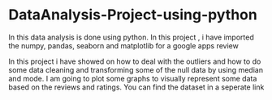 # DataAnalysis-Project-using-python

In this data analysis is done using python. In this project , i have imported the numpy, pandas, seaborn and matplotlib for a google apps review

In this project i have showed on how to deal with the outliers and how to do some data cleaning and transforming some of the null data by using median and mode.
I am going to plot some graphs to visually represent some data based on the reviews and ratings.
You can find the dataset in a seperate link
